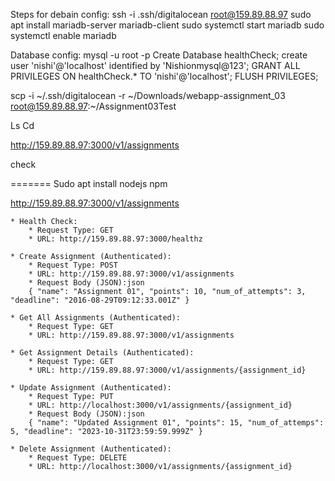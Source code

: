 Steps for debain config:
ssh -i .ssh/digitalocean root@159.89.88.97
sudo apt install mariadb-server mariadb-client
sudo systemctl start mariadb
sudo systemctl enable mariadb

Database config:
mysql -u root -p
Create Database healthCheck;
create user 'nishi'@'localhost' identified by 'Nishionmysql@123';
GRANT ALL PRIVILEGES ON healthCheck.\* TO 'nishi'@'localhost';
FLUSH PRIVILEGES;

scp -i ~/.ssh/digitalocean -r ~/Downloads/webapp-assignment_03 root@159.89.88.97:~/Assignment03Test

Ls
Cd



http://159.89.88.97:3000/v1/assignments

check

=======
Sudo apt install nodejs npm

http://159.89.88.97:3000/v1/assignments


    * Health Check:
        * Request Type: GET
        * URL: http://159.89.88.97:3000/healthz

    * Create Assignment (Authenticated):
        * Request Type: POST
        * URL: http://159.89.88.97:3000/v1/assignments
        * Request Body (JSON):json
        { "name": "Assignment 01", "points": 10, "num_of_attempts": 3, "deadline": "2016-08-29T09:12:33.001Z" }

    * Get All Assignments (Authenticated):
        * Request Type: GET
        * URL: http://159.89.88.97:3000/v1/assignments

    * Get Assignment Details (Authenticated):
        * Request Type: GET
        * URL: http://159.89.88.97:3000/v1/assignments/{assignment_id}

    * Update Assignment (Authenticated):
        * Request Type: PUT
        * URL: http://localhost:3000/v1/assignments/{assignment_id}
        * Request Body (JSON):json
        { "name": "Updated Assignment 01", "points": 15, "num_of_attemps": 5, "deadline": "2023-10-31T23:59:59.999Z" }

    * Delete Assignment (Authenticated):
        * Request Type: DELETE
        * URL: http://localhost:3000/v1/assignments/{assignment_id}
